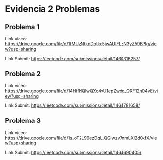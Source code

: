 # Evidencia 2 Problemas

## Problema 1

Link video: https://drive.google.com/file/d/1fMUzNtknDotkq5jwAUIFLzN3yZ59BPIg/view?usp=sharing

Link Submit: https://leetcode.com/submissions/detail/1460316257/

## Problema 2

Link video: https://drive.google.com/file/d/14HffNQlwQXc4vU1epZwdq_QRF12nD4vE/view?usp=sharing

Link Submit: https://leetcode.com/submissions/detail/1464781658/

## Problema 3

Link video: https://drive.google.com/file/d/1s_oT2L99ezDgL_QGjwzv7nmLXl2d0kfX/view?usp=sharing

Link Submit: https://leetcode.com/submissions/detail/1464690405/
